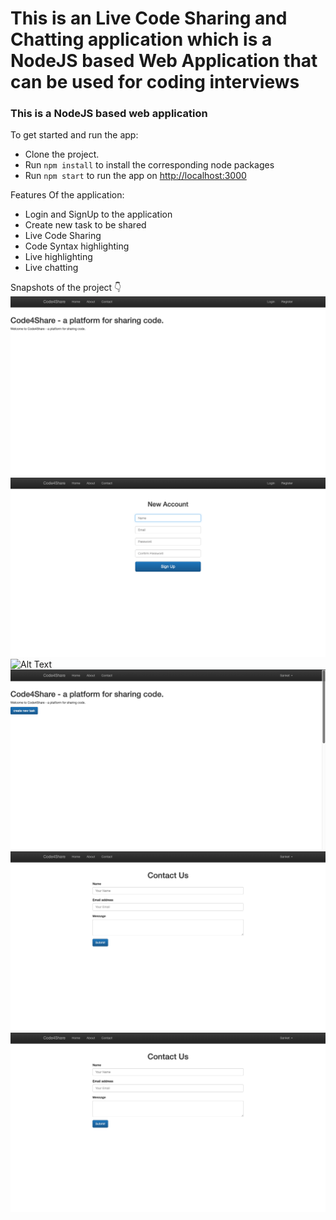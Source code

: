# This is an Live Code Sharing and Chatting application which is a NodeJS based Web Application that can be used for coding interviews

### This is a NodeJS based web application

To get started and run the app:

- Clone the project.
- Run `npm install` to install the corresponding node packages
- Run `npm start` to run the app on [http://localhost:3000](http://localhost:3000)

Features Of the application:

- Login and SignUp to the application
- Create new task to be shared 
- Live Code Sharing
- Code Syntax highlighting
- Live highlighting
- Live chatting

Snapshots of the project 👇
![Alt Text](snaps/1.png?raw=true "Title")
![Alt Text](snaps/2.png?raw=true "Title")
![Alt Text](snaps/3.png?raw=true "Title")
![Alt Text](snaps/4.png?raw=true "Title")
![Alt Text](snaps/5.png?raw=true "Title")
![Alt Text](snaps/5.png?raw=true "Title")
